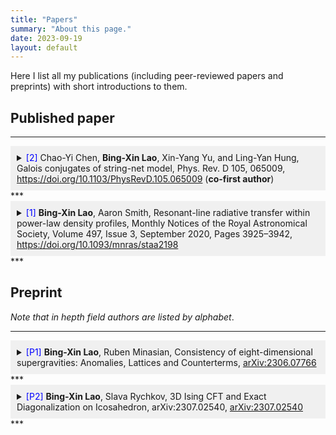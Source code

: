 ```yaml
---
title: "Papers"
summary: "About this page."
date: 2023-09-19
layout: default
---
```


Here I list all my publications (including peer-reviewed papers and preprints) with short introductions to them. 

## Published paper
***
<details>
  <summary style="background-color: #f0f0f0; padding: 10px;"><span style="color: blue;">[2]</span> Chao-Yi Chen, <b>Bing-Xin Lao</b>, Xin-Yang Yu, and Ling-Yan Hung, Galois conjugates of string-net model, Phys. Rev. D 105, 065009, <a href="https://doi.org/10.1103/PhysRevD.105.065009">https://doi.org/10.1103/PhysRevD.105.065009</a> (<b>co-first author</b>)</summary>
  
  <div style="background-color: #f0f0f0; padding: 10px;">
    This article generalizes the Levin-Wen model to the non-unitary case (where the constructed Hamiltonian is no longer Hermitian). Utilizing tensor network techniques, we describe how to compute the modular data ($S,T$ matrix) and topological entanglement entropy for this scenario. Although we primarily use Galois conjugates to construct non-Hermitian models, the formalism in the article can be extended to other non-Hermitian cases. This article was completed during my junior and senior years and represents a significant result in my graduation thesis. I spent a wonderful senior year at Fudan University, during which I also visited Professor Liang Kong's research group at the Southern University of Science and Technology for one month. I would like to express my gratitude to Professor Hung for her support and assistance! Professor Hung is truly an exceptionally accomplished theoretical physicist. Her passion for theoretical physics has deeply influenced me.
  </div>
</details>
***
<details>
  <summary style="background-color: #f0f0f0; padding: 10px;"><span style="color: blue;">[1]</span> <b>Bing-Xin Lao</b>, Aaron Smith, Resonant-line radiative transfer within power-law density profiles, Monthly Notices of the Royal Astronomical Society, Volume 497, Issue 3, September 2020, Pages 3925–3942, <a href="https://doi.org/10.1093/mnras/staa2198">https://doi.org/10.1093/mnras/staa2198</a></summary>
  
  <div style="background-color: #f0f0f0; padding: 10px;">
    This paper studies Lyman-alpha radiative transfer process with given density profiles, generalizing the known solutions (for uniform media) to media of power-law density profile. We also develop gridless Monte-Carlo radiative transfer (GMCRT) method to demonstrate the analytic solutions. Thanks to Aaron! I spent a wonderful summer at MIT in 2019. This is the first paper of my academic career! 
  </div>
</details>
***


## Preprint
<em>Note that in hepth field authors are listed by alphabet</em>. 
<hr>
<details>
  <summary style="background-color: #f0f0f0; padding: 10px;"><span style="color: blue;">[P1]</span> <b>Bing-Xin Lao</b>, Ruben Minasian, Consistency of eight-dimensional supergravities: Anomalies, Lattices and Counterterms, <a href="https://arxiv.org/abs/2306.07766">arXiv:2306.07766</a></summary>
  
  <div style="background-color: #f0f0f0; padding: 10px;">
    This was the topic of my internship during the first year of my master's program, and I really enjoyed this article. While contemplating this article, it was the first time I realized on my own that the gauge anomaly problem is related to modular forms on the orthogonal group (even though I later found out that many theoretical physicists had already realized this...). By introducing Borcherds products, we were able to pinpoint the Swampland for eight-dimensional $\mathcal{N} = 1$ supergravity. It's evident that physics and mathematics are intricately interconnected, and once again, string theory and mathematics have revealed their profound beauty. From February to August 2022, I had a wonderful time at IPhT, and I'm grateful to Ruben for that!
  </div>
</details>
***
<details>
  <summary style="background-color: #f0f0f0; padding: 10px;"><span style="color: blue;">[P2]</span> <b>Bing-Xin Lao</b>, Slava Rychkov, 3D Ising CFT and Exact Diagonalization on Icosahedron, arXiv:2307.02540, <a href="https://arxiv.org/abs/2307.02540">arXiv:2307.02540</a></summary>
  
  <div style="background-color: #f0f0f0; padding: 10px;">
    This was the topic of my internship during the second year of my master's program, under the guidance of Professor Slava Rychkov. During the course of the project, I gained a deep understanding of higher-dimensional conformal field theory. IHES is a truly beautiful place, with many highly accomplished researchers in both theoretical physics and mathematics. I'm grateful to Slava for his guidance!
  </div>
</details>
***